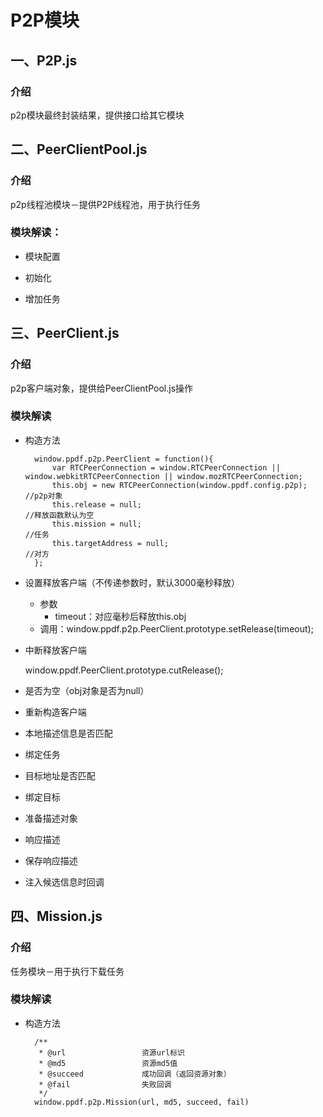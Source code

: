 # P2P模块

## 一、P2P.js
### 介绍
p2p模块最终封装结果，提供接口给其它模块

## 二、PeerClientPool.js
### 介绍
p2p线程池模块－提供P2P线程池，用于执行任务

### 模块解读：
* 模块配置

* 初始化

* 增加任务

## 三、PeerClient.js
### 介绍
p2p客户端对象，提供给PeerClientPool.js操作

### 模块解读
* 构造方法

        window.ppdf.p2p.PeerClient = function(){
            var RTCPeerConnection = window.RTCPeerConnection || window.webkitRTCPeerConnection || window.mozRTCPeerConnection;
            this.obj = new RTCPeerConnection(window.ppdf.config.p2p);     //p2p对象
            this.release = null;                                          //释放函数默认为空
            this.mission = null;                                          //任务
            this.targetAddress = null;                                    //对方
        };

* 设置释放客户端（不传递参数时，默认3000毫秒释放）
    * 参数
        * timeout：对应毫秒后释放this.obj
    * 调用：window.ppdf.p2p.PeerClient.prototype.setRelease(timeout);

* 中断释放客户端

    window.ppdf.PeerClient.prototype.cutRelease();

* 是否为空（obj对象是否为null）

* 重新构造客户端

* 本地描述信息是否匹配

* 绑定任务

* 目标地址是否匹配

* 绑定目标

* 准备描述对象

* 响应描述

* 保存响应描述

* 注入候选信息时回调

## 四、Mission.js
### 介绍
任务模块－用于执行下载任务

### 模块解读
* 构造方法

        /**
         * @url                 资源url标识
         * @md5                 资源md5值
         * @succeed             成功回调（返回资源对象）
         * @fail                失败回调
         */
        window.ppdf.p2p.Mission(url, md5, succeed, fail)